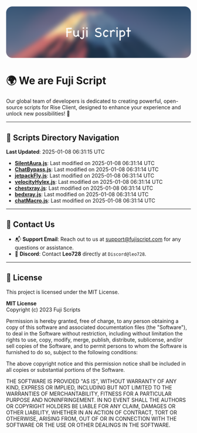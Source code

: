 ![Banner](.github/b.webp)

# 🌍 **We are Fuji Script**

Our global team of developers is dedicated to creating powerful, open-source scripts for Rise Client, designed to enhance your experience and unlock new possibilities! 🌟

---
<!-- SCRIPTS_NAVIGATION_START -->
## 📂 **Scripts Directory Navigation**

**Last Updated**: 2025-01-08 06:31:15 UTC

- **[SilentAura.js](scripts/SilentAura.js)**: Last modified on 2025-01-08 06:31:14 UTC
- **[ChatBypass.js](scripts/ChatBypass.js)**: Last modified on 2025-01-08 06:31:14 UTC
- **[jetpackFly.js](scripts/jetpackFly.js)**: Last modified on 2025-01-08 06:31:14 UTC
- **[velocityHylex.js](scripts/velocityHylex.js)**: Last modified on 2025-01-08 06:31:14 UTC
- **[chestxray.js](scripts/chestxray.js)**: Last modified on 2025-01-08 06:31:14 UTC
- **[bedxray.js](scripts/bedxray.js)**: Last modified on 2025-01-08 06:31:14 UTC
- **[chatMacro.js](scripts/chatMacro.js)**: Last modified on 2025-01-08 06:31:14 UTC

<!-- SCRIPTS_NAVIGATION_END -->

---

## 💬 **Contact Us**  
- 📬 **Support Email**: Reach out to us at [support@fujiscript.com](mailto:support@fujiscript.com) for any questions or assistance.  
- 💬 **Discord**: Contact **Leo728** directly at `Discord@leo728`.

---

## 📜 **License**

This project is licensed under the MIT License.  

**MIT License**  
Copyright (c) 2023 Fuji Scripts  

Permission is hereby granted, free of charge, to any person obtaining a copy of this software and associated documentation files (the "Software"), to deal in the Software without restriction, including without limitation the rights to use, copy, modify, merge, publish, distribute, sublicense, and/or sell copies of the Software, and to permit persons to whom the Software is furnished to do so, subject to the following conditions:  

The above copyright notice and this permission notice shall be included in all copies or substantial portions of the Software.  

THE SOFTWARE IS PROVIDED "AS IS", WITHOUT WARRANTY OF ANY KIND, EXPRESS OR IMPLIED, INCLUDING BUT NOT LIMITED TO THE WARRANTIES OF MERCHANTABILITY, FITNESS FOR A PARTICULAR PURPOSE AND NONINFRINGEMENT. IN NO EVENT SHALL THE AUTHORS OR COPYRIGHT HOLDERS BE LIABLE FOR ANY CLAIM, DAMAGES OR OTHER LIABILITY, WHETHER IN AN ACTION OF CONTRACT, TORT OR OTHERWISE, ARISING FROM, OUT OF OR IN CONNECTION WITH THE SOFTWARE OR THE USE OR OTHER DEALINGS IN THE SOFTWARE.  
